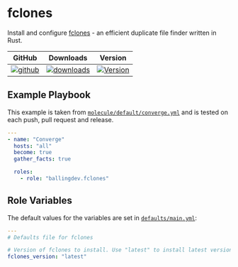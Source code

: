 # fclones

Install and configure [fclones](https://github.com/pkolaczk/fclones) - an
efficient duplicate file finder written in Rust.

|GitHub|Downloads|Version|
|------|---------|-------|
|[![github](https://github.com/balling-dev/ansible-role-fclones/workflows/Ansible%20Molecule/badge.svg)](https://github.com/balling-dev/ansible-role-fclones/actions)|[![downloads](https://img.shields.io/ansible/role/d/)](https://galaxy.ansible.com/ballingdev/fclones)|[![Version](https://img.shields.io/github/release/balling-dev/ansible-role-fclones.svg)](https://github.com/balling-dev/ansible-role-fclones/releases/)|

## Example Playbook

This example is taken from
[`molecule/default/converge.yml`](
https://github.com/balling-dev/ansible-role-fclones/blob/main/molecule/default/converge.yml)
and is tested on each push, pull request and release.

```yaml
---
- name: "Converge"
  hosts: "all"
  become: true
  gather_facts: true

  roles:
    - role: "ballingdev.fclones"
```

## Role Variables

The default values for the variables are set in
[`defaults/main.yml`](https://github.com/balling-dev/ansible-role-fclones/blob/main/defaults/main.yml):

```yaml
---
# Defaults file for fclones

# Version of fclones to install. Use "latest" to install latest version.
fclones_version: "latest"
```
